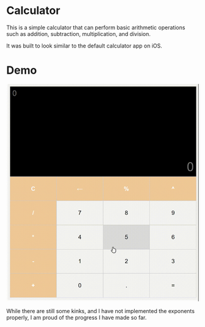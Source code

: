 # Calculator

This is a simple calculator that can perform basic arithmetic operations such as addition, subtraction, multiplication, and division.

It was built to look similar to the default calculator app on iOS.

# Demo

![Calculator Demo](./assets/Calculator%20Demo.gif)


While there are still some kinks, and I have not implemented the exponents properly, I am proud of the progress I have made so far.

